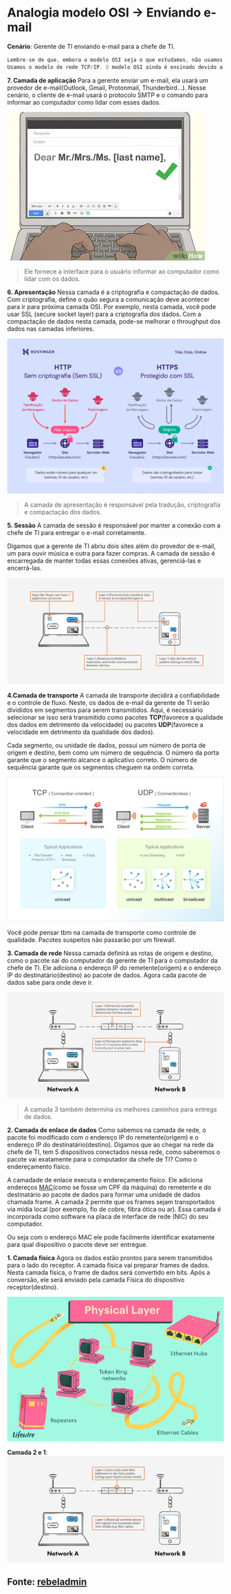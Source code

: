 # Analogia modelo OSI → Enviando e-mail

**Cenário**: Gerente de TI enviando e-mail para a chefe de TI.

```js
Lembre-se de que, embora o modelo OSI seja o que estudamos, não usamos OSI. 
Usamos o modelo de rede TCP/IP. O modelo OSI ainda é ensinado devido a sua utilidade em separar conceitos em 7 camadas.
```

**7. Camada de aplicação**
Para a gerente enviar um e-mail, ela usará um provedor de e-mail(Outlook, Gmail, Protonmail, Thunderbird...). Nesse cenário, o cliente de e-mail usará o protocolo SMTP e o comando para informar ao computador como lidar com esses dados.

![send email](../pics/7.sendemail.webp)
> Ele fornece a interface para o usuário informar ao computador como lidar com os dados.

**6. Apresentação**
Nessa camada é a criptografia e compactação de dados. Com criptografia, define o quão segura a comunicação deve acontecer para ir para próxima camada OSI. Por exemplo, nesta camada, você pode usar SSL (secure socket layer) para a criptografia dos dados. Com a compactação de dados nesta camada, pode-se melhorar o throughput dos dados nas camadas inferiores.

![send email](../pics/6.sendemail.png)
> A camada de apresentação é responsável pela tradução, criptografia e compactação dos dados.

**5. Sessão**
A camada de sessão é responsável por manter a conexão com a chefe de TI para entregar o e-mail corretamente.

Digamos que a gerente de TI abriu dois sites além do provedor de e-mail, um para ouvir música e outra para fazer compras. A camada de sessão é encarregada de manter todas essas conexões ativas, gerenciá-las e encerrá-las.

![send email](../pics//5sendemail.webp)

**4.Camada de transporte**
A camada de transporte decidirá a confiabilidade e o controle de fluxo. Neste, os dados de e-mail da gerente de TI serão divididos em segmentos para serem transmitidos. Aqui, é necessário selecionar se isso será transmitido como pacotes **TCP**(favorece a qualidade dos dados em detrimento da velocidade) ou pacotes **UDP**(favorece a velocidade em detrimento da qualidade dos dados).

Cada segmento, ou unidade de dados, possui um número de porta de origem e destino, bem como um número de sequência. O número da porta garante que o segmento alcance o aplicativo correto. O número de sequência garante que os segmentos cheguem na ordem correta.

![send email](../pics/4sendemail.jpg)

Você pode pensar tbm na camada de transporte como controle de qualidade. Pacotes suspeitos não passarão por um firewall.

**3. Camada de rede**
Nessa camada definirá as rotas de origem e destino, como o pacote sai do computador da gerente de TI para o computador da chefe de TI. Ele adiciona o endereço IP do remetente(origem) e o endereço IP do destinatário(destino) ao pacote de dados. Agora cada pacote de dados sabe para onde deve ir.

![send email](../pics/3sendemail.webp)

>A camada 3 também determina os melhores caminhos para entrega de dados.

**2. Camada de enlace de dados**
Como sabemos na camada de rede, o pacote foi modificado com o endereço IP do remetente(origem) e o endereço IP do destinatário(destino). Digamos que ao chegar na rede da chefe de TI, tem 5 dispositivos conectados nessa rede, como saberemos o pacote vai exatamente para o computador da chefe de TI? Como o endereçamento físico.

A camadade de enlace executa o endereçamento físico. Ele adiciona endereços [MAC](outrosConceitos.md#endereço-mac)(como se fosse um CPF da máquina) do remetente e do destinatário ao pacote de dados para formar uma unidade de dados chamada frame. A camada 2 permite que os frames sejam transportados via mídia local (por exemplo, fio de cobre, fibra ótica ou ar). Essa camada é incorporada como software na placa de interface de rede (NIC) do seu computador.

Ou seja com o endereço MAC ele pode facilmente identificar exatamente para qual dispositivo o pacote deve ser entregue.

**1. Camada física**
Agora os dados estão prontos para serem transmitidos para o lado do receptor. A camada física vai preparar frames de dados. Nesta camada física, o frame de dados será convertido em bits. Após a conversão, ele será enviado pela camada Física do dispositivo receptor(destino).

![send email](../pics/1.1sendemail.webp)

**Camada 2 e 1**:
![send email](../pics/1.sendemail.webp)

## Fonte: [rebeladmin](https://www.rebeladmin.com/2014/06/osi-in-action/)
